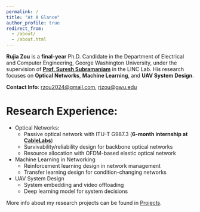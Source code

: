 ```yaml
---
permalink: /
title: "At A Glance"
author_profile: true
redirect_from: 
  - /about/
  - /about.html
---
```


**Rujia Zou** is a **final-year** Ph.D. Candidate in the Department of Electrical and Computer Engineering, George Washington University, under the supervision of **[Prof. Suresh Subramaniam](https://web.seas.gwu.edu/suresh/)** in the LINC Lab. His research focuses on **Optical Networks**, **Machine Learning**, and **UAV System Design**. 

**Contact Info**: [rzou2024@gmail.com](mailto:rzou2024@gmail.com), [rjzou@gwu.edu](mailto:rjzou@gwu.edu)

Research Experience:
=====
 - Optical Networks:
    - Passive optical network with ITU-T G987.3 (**6-month internship at [CableLabs](https://www.cablelabs.com/)**) 
    - Survivability/reliability design for backbone optical networks
    - Resource allocation with OFDM-based elastic optical network
 - Machine Learning in Networking
    - Reinforcement learning design in network management
    - Transfer learning design for condition-changing networks
 - UAV System Design
    - System embedding and video offloading
    - Deep learning model for system decisions
  
More info about my research projects can be found in [Projects](https://rujiazou.github.io/talks/).
